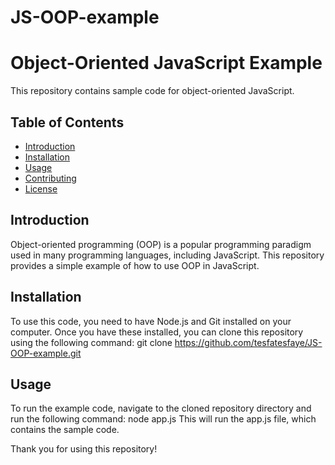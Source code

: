 # JS-OOP-example
# Object-Oriented JavaScript Example 
 
This repository contains sample code for object-oriented JavaScript. 
 
## Table of Contents 
 
- [Introduction](#introduction) 
- [Installation](#installation) 
- [Usage](#usage) 
- [Contributing](#contributing) 
- [License](#license) 
 
## Introduction 
 
Object-oriented programming (OOP) is a popular programming paradigm used in many programming languages, including JavaScript. This repository provides a simple example of how to use OOP in JavaScript. 
 
## Installation 
 
To use this code, you need to have Node.js and Git installed on your computer. Once you have these installed, you can clone this repository using the following command:
git clone https://github.com/tesfatesfaye/JS-OOP-example.git
## Usage 
 
To run the example code, navigate to the cloned repository directory and run the following command:
node app.js
This will run the  app.js  file, which contains the sample code. 
 
 
Thank you for using this repository!
